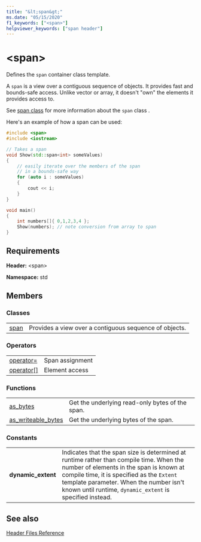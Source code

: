```yaml
---
title: "&lt;span&gt;"
ms.date: "05/15/2020"
f1_keywords: ["<span>"]
helpviewer_keywords: ["span header"]
---
```


# &lt;span&gt;

Defines the `span` container class template.

A `span` is a view over a contiguous sequence of objects. It provides fast and bounds-safe access. Unlike vector or array, it doesn't "own" the elements it provides access to.

See [span class](span-class.md) for more information about the `span` class .

Here's an example of how a span can be used:

```cpp
#include <span>
#include <iostream>

// Takes a span
void Show(std::span<int> someValues)
{
    // easily iterate over the members of the span
    // in a bounds-safe way
    for (auto i : someValues)
    {
        cout << i;
    }
}

void main()
{
    int numbers[]{ 0,1,2,3,4 };
    Show(numbers); // note conversion from array to span
}
```

## Requirements

**Header:** \<span>

**Namespace:** std

## Members

### Classes

|||
|-|-|
|[span](span-class.md)| Provides a view over a contiguous sequence of objects. |

### Operators

|||
|-|-|
|[operator=](span.md#op_eq)| Span assignment |
|[operator\[\]](span.md#op_at)| Element access |

### Functions

|||
|-|-|
| [as_bytes](span-functions.md#as_bytes)| Get the underlying read-only bytes of the span. |
| [as_writeable_bytes](span-functions.md#as_writable_bytes) | Get the underlying bytes of the span. |

### Constants

|||
|-|-|
| **dynamic_extent** | Indicates that the span size is determined at runtime rather than compile time. When the number of elements in the span is known at compile time, it is specified as the `Extent` template parameter. When the number isn't known until runtime, `dynamic_extent` is specified instead. |

## See also

[Header Files Reference](../standard-library/cpp-standard-library-header-files.md)